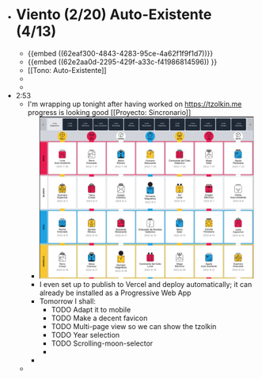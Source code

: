 - # Viento (2/20) Auto-Existente (4/13)
	- {{embed ((62eaf300-4843-4283-95ce-4a62f1f9f1d7))}}
	- {{embed ((62e2aa0d-2295-429f-a33c-f41986814596)) }}
	- [[Tono: Auto-Existente]]
	-
	-
- 2:53
	- I'm wrapping up tonight after having worked on https://tzolkin.me progress is looking good [[Proyecto: Sincronario]]
		- ![image.png](../assets/image_1659938082585_0.png)
		- I even set up to publish to Vercel and deploy automatically; it can already be installed as a Progressive Web App
		- Tomorrow I shall:
			- TODO Adapt it to mobile
			- TODO Make a decent favicon
			- TODO Multi-page view so we can show the tzolkin
			- TODO Year selection
			- TODO Scrolling-moon-selector
			-
		-
	-